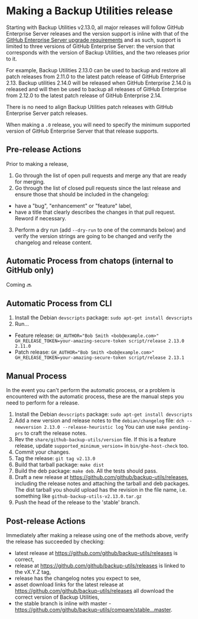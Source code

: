 # Making a Backup Utilities release

Starting with Backup Utilities v2.13.0, all major releases will follow GitHub Enterprise Server releases and the version support is inline with that of the [GitHub Enterprise Server upgrade requirements](https://help.github.com/enterprise/admin/guides/installation/about-upgrade-requirements/) and as such, support is limited to three versions of GitHub Enterprise Server: the version that corresponds with the version of Backup Utilities, and the two releases prior to it.

For example, Backup Utilities 2.13.0 can be used to backup and restore all patch releases from 2.11.0 to the latest patch release of GitHub Enterprise 2.13. Backup utilities 2.14.0 will be released when GitHub Enterprise 2.14.0 is released and will then be used to backup all releases of GitHub Enterprise from 2.12.0 to the latest patch release of GitHub Enterprise 2.14.

There is no need to align Backup Utilities patch releases with GitHub Enterprise Server patch releases.

When making a `.0` release, you will need to specify the minimum supported version of GitHub Enterprise Server that that release supports.

## Pre-release Actions

Prior to making a release,

1. Go through the list of open pull requests and merge any that are ready for merging.
2. Go through the list of closed pull requests since the last release and ensure those that should be included in the changelog:
  - have a "bug", "enhancement" or "feature" label,
  - have a title that clearly describes the changes in that pull request. Reword if necessary.
3. Perform a dry run (add `--dry-run` to one of the commands below) and verify the version strings are going to be changed and verify the changelog and release content.

## Automatic Process from chatops (internal to GitHub only)

Coming :soon:

## Automatic Process from CLI

1. Install the Debian `devscripts` package:
  `sudo apt-get install devscripts`
2. Run...
  - Feature release:
  `GH_AUTHOR="Bob Smith <bob@example.com>" GH_RELEASE_TOKEN=your-amazing-secure-token script/release 2.13.0 2.11.0`
  - Patch release:
  `GH_AUTHOR="Bob Smith <bob@example.com>" GH_RELEASE_TOKEN=your-amazing-secure-token script/release 2.13.1`

## Manual Process

In the event you can't perform the automatic process, or a problem is encountered with the automatic process, these are the manual steps you need to perform for a release.

1. Install the Debian `devscripts` package:
  `sudo apt-get install devscripts`
2. Add a new version and release notes to the `debian/changelog` file:
  `dch --newversion 2.13.0 --release-heuristic log`
  You can use `make pending-prs` to craft the release notes.
3. Rev the `share/github-backup-utils/version` file. If this is a feature release, update `supported_minimum_version=` in `bin/ghe-host-check` too.
4. Commit your changes.
5. Tag the release: `git tag v2.13.0`
6. Build that tarball package: `make dist`
7. Build the deb package: `make deb`. All the tests should pass.
8. Draft a new release at https://github.com/github/backup-utils/releases, including the release notes and attaching the tarball and deb packages.
  The dist tarball you should upload has the revision in the file name, i.e. something like `github-backup-utils-v2.13.0.tar.gz`
9. Push the head of the release to the 'stable' branch.

## Post-release Actions

Immediately after making a release using one of the methods above, verify the release has succeeded by checking:

- latest release at https://github.com/github/backup-utils/releases is correct,
- release at https://github.com/github/backup-utils/releases is linked to the vX.Y.Z tag,
- release has the changelog notes you expect to see,
- asset download links for the latest release at https://github.com/github/backup-utils/releases all download the correct version of Backup Utilities,
- the stable branch is inline with master - https://github.com/github/backup-utils/compare/stable...master.
